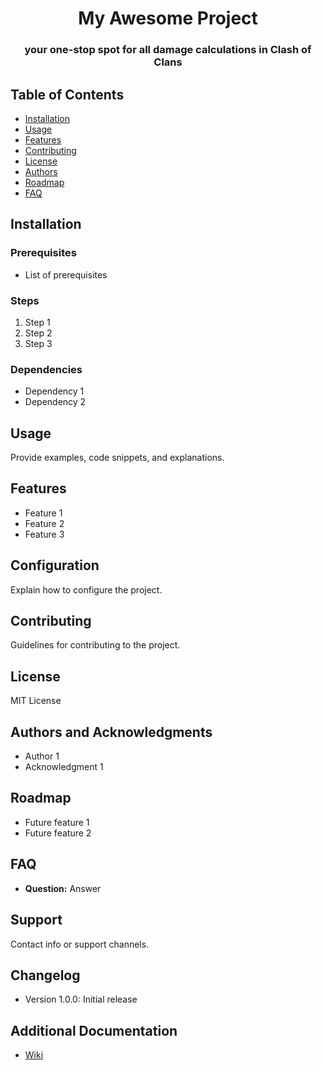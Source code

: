 <h1 align="center">My Awesome Project</h1>
<h3 align="center">your one-stop spot for all damage calculations in Clash of Clans</h3>

## Table of Contents
- [Installation](#installation)
- [Usage](#usage)
- [Features](#features)
- [Contributing](#contributing)
- [License](#license)
- [Authors](#authors)
- [Roadmap](#roadmap)
- [FAQ](#faq)

## Installation
### Prerequisites
- List of prerequisites

### Steps
1. Step 1
2. Step 2
3. Step 3

### Dependencies
- Dependency 1
- Dependency 2

## Usage
Provide examples, code snippets, and explanations.

## Features
- Feature 1
- Feature 2
- Feature 3

## Configuration
Explain how to configure the project.

## Contributing
Guidelines for contributing to the project.

## License
MIT License

## Authors and Acknowledgments
- Author 1
- Acknowledgment 1

## Roadmap
- Future feature 1
- Future feature 2

## FAQ
- **Question:** Answer

## Support
Contact info or support channels.

## Changelog
- Version 1.0.0: Initial release

## Additional Documentation
- [Wiki](#)
